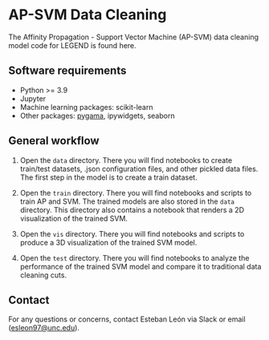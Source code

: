  AP-SVM Data Cleaning
=============

The Affinity Propagation - Support Vector Machine (AP-SVM) data cleaning model code for LEGEND is found here.

## Software requirements

- Python >= 3.9
- Jupyter
- Machine learning packages: scikit-learn
- Other packages: [pygama](https://github.com/legend-exp/pygama), ipywidgets, seaborn

## General workflow

1. Open the  ```data``` directory. There you will find notebooks to create train/test datasets, .json configuration files, and other pickled data files. The first step in the model is to create a train dataset.

2. Open the ```train``` directory. There you will find notebooks and scripts to train AP and SVM. The trained models are also stored in the ```data``` directory. This directory also contains a notebook that renders a 2D visualization of the trained SVM.

3. Open the ```vis``` directory. There you will find notebooks and scripts to produce a 3D visualization of the trained SVM model. 

4. Open the ```test``` directory. There you will find notebooks to analyze the performance of the trained SVM model and compare it to traditional data cleaning cuts. 

## Contact

For any questions or concerns, contact Esteban León via Slack or email (esleon97@unc.edu).

